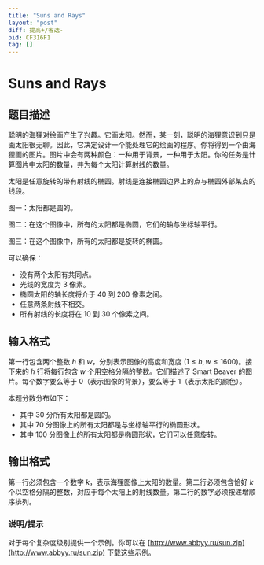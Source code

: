 ```yaml
---
title: "Suns and Rays"
layout: "post"
diff: 提高+/省选-
pid: CF316F1
tag: []
---
```


# Suns and Rays

## 题目描述

聪明的海狸对绘画产生了兴趣。它画太阳。然而，某一刻，聪明的海狸意识到只是画太阳很无聊。因此，它决定设计一个能处理它的绘画的程序。你将得到一个由海狸画的图片。图片中会有两种颜色：一种用于背景，一种用于太阳。你的任务是计算图片中太阳的数量，并为每个太阳计算射线的数量。

太阳是任意旋转的带有射线的椭圆。射线是连接椭圆边界上的点与椭圆外部某点的线段。

图一：太阳都是圆的。

图二：在这个图像中，所有的太阳都是椭圆，它们的轴与坐标轴平行。

图三：在这个图像中，所有的太阳都是旋转的椭圆。

可以确保：

- 没有两个太阳有共同点。
- 光线的宽度为 $3$ 像素。
- 椭圆太阳的轴长度将介于 $40$ 到 $200$ 像素之间。
- 任意两条射线不相交。
- 所有射线的长度将在 $10$ 到 $30$ 个像素之间。

## 输入格式

第一行包含两个整数 $h$ 和 $w$，分别表示图像的高度和宽度 $(1 \le h, w \le 1600)$。接下来的 $h$ 行将每行包含 $w$ 个用空格分隔的整数。它们描述了 Smart Beaver 的图片。每个数字要么等于 $0$（表示图像的背景），要么等于 $1$（表示太阳的颜色）。

本题分数分布如下：

- 其中 $30$ 分所有太阳都是圆的。
- 其中 $70$ 分图像上的所有太阳都是与坐标轴平行的椭圆形状。
- 其中 $100$ 分图像上的所有太阳都是椭圆形状，它们可以任意旋转。

## 输出格式

第一行必须包含一个数字 $k$，表示海狸图像上太阳的数量。第二行必须包含恰好 $k$ 个以空格分隔的整数，对应于每个太阳上的射线数量。第二行的数字必须按递增顺序排列。

### **说明/提示**

对于每个复杂度级别提供一个示例。你可以在 [http://www.abbyy.ru/sun.zip](http://www.abbyy.ru/sun.zip) 下载这些示例。

